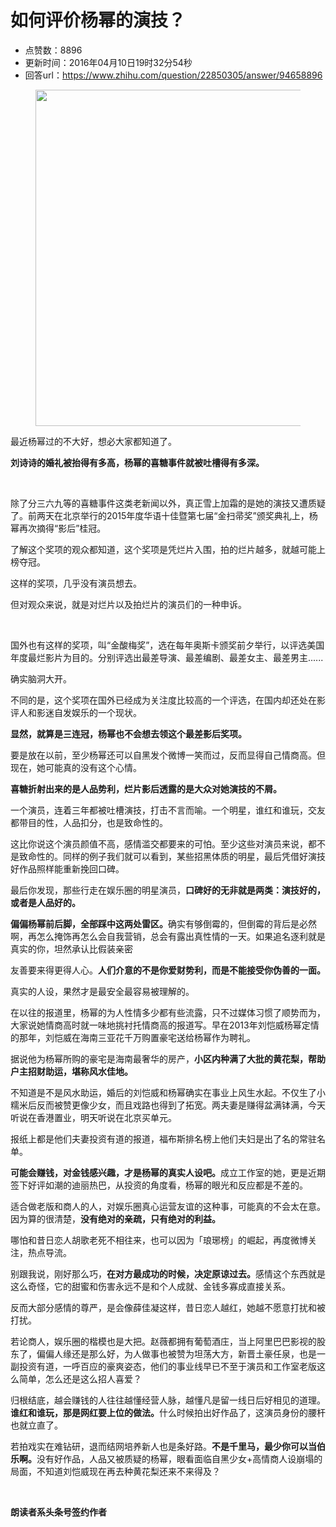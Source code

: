# 如何评价杨幂的演技？
- 点赞数：8896
- 更新时间：2016年04月10日19时32分54秒
- 回答url：https://www.zhihu.com/question/22850305/answer/94658896
<body>
 <figure>
  <img src="https://picx.zhimg.com/50/e5eaf7db2eba08f605ff84c7339f0cfd_720w.jpg?source=1940ef5c" data-rawwidth="538" data-rawheight="342" data-original-token="e5eaf7db2eba08f605ff84c7339f0cfd" class="origin_image zh-lightbox-thumb" width="538" data-original="https://picx.zhimg.com/e5eaf7db2eba08f605ff84c7339f0cfd_r.jpg?source=1940ef5c">
 </figure>
 <p data-pid="Qe1uWHth">最近杨幂过的不大好，想必大家都知道了。<br></p>
 <p data-pid="6CIu4PmO"><strong>刘诗诗的婚礼被抬得有多高，杨幂的喜糖事件就被吐槽得有多深。</strong></p>
 <br>
 <p data-pid="OhjFPk1d">除了分三六九等的喜糖事件这类老新闻以外，真正雪上加霜的是她的演技又遭质疑了。前两天在北京举行的2015年度华语十佳暨第七届“金扫帚奖”颁奖典礼上，杨幂再次摘得“影后”桂冠。<br></p>
 <p data-pid="jdQ3vnLs">了解这个奖项的观众都知道，这个奖项是凭烂片入围，拍的烂片越多，就越可能上榜夺冠。</p>
 <p data-pid="FzpHJTua">这样的奖项，几乎没有演员想去。<br></p>
 <p data-pid="IyYyDMDR">但对观众来说，就是对烂片以及拍烂片的演员们的一种申诉。</p>
 <br>
 <p data-pid="zfepQpjA">国外也有这样的奖项，叫“金酸梅奖”，选在每年奥斯卡颁奖前夕举行，以评选美国年度最烂影片为目的。分别评选出最差导演、最差编剧、最差女主、最差男主......<br></p>
 <p data-pid="dNnOKiAG">确实脑洞大开。</p>
 <p data-pid="5YX7T1Fo">不同的是，这个奖项在国外已经成为关注度比较高的一个评选，在国内却还处在影评人和影迷自发娱乐的一个现状。</p>
 <p data-pid="kER4jwCc"><strong>显然，就算是三连冠，杨幂也不会想去领这个最差影后奖项。</strong><br></p>
 <p data-pid="SrDbMXLe">要是放在以前，至少杨幂还可以自黑发个微博一笑而过，反而显得自己情商高。但现在，她可能真的没有这个心情。</p>
 <p data-pid="t_H9v4HD"><strong>喜糖折射出来的是人品势利，烂片影后透露的是大众对她演技的不屑。</strong></p>
 <p data-pid="PNuB4fSo">一个演员，连着三年都被吐槽演技，打击不言而喻。一个明星，谁红和谁玩，交友都带目的性，人品扣分，也是致命性的。</p>
 <p data-pid="d7PY7FQa">这比你说这个演员颜值不高，感情滥交都要来的可怕。至少这些对演员来说，都不是致命性的。同样的例子我们就可以看到，某些招黑体质的明星，最后凭借好演技好作品照样能重新挽回口碑。<br></p>
 <p data-pid="rSU65DYG">最后你发现，那些行走在娱乐圈的明星演员，<strong>口碑好的无非就是两类：演技好的，或者是人品好的。</strong></p>
 <p data-pid="Kt1q0Q1v"><strong>偏偏杨幂前后脚，全部踩中这两处雷区。</strong>确实有够倒霉的，但倒霉的背后是必然啊，再怎么掩饰再怎么会自我营销，总会有露出真性情的一天。如果追名逐利就是真实的你，坦然承认比假装亲密<br></p>
 <p data-pid="_GstbmCZ">友善要来得更得人心。<strong>人们介意的不是你爱财势利，而是不能接受你伪善的一面。</strong></p>
 <p data-pid="pV1KhsNk">真实的人设，果然才是最安全最容易被理解的。</p>
 <p data-pid="E4OPoR2r">在以往的报道里，杨幂的为人性情多少都有些流露，只不过媒体习惯了顺势而为，大家说她情商高时就一味地挑衬托情商高的报道写。早在2013年刘恺威杨幂定情的那年，刘恺威在海南三亚花千万购置豪宅送给杨幂作为聘礼。<br></p>
 <p data-pid="6K5GtFVS">据说他为杨幂所购的豪宅是海南最奢华的房产，<strong>小区内种满了大批的黄花梨，帮助户主招财助运，堪称风水佳地。</strong></p>
 <p data-pid="rdSRvEzD">不知道是不是风水助运，婚后的刘恺威和杨幂确实在事业上风生水起。不仅生了小糯米后反而被赞更像少女，而且戏路也得到了拓宽。两夫妻是赚得盆满钵满，今天听说在香港置业，明天听说在北京买单元。<br></p>
 <p data-pid="6Ac3AmsN">报纸上都是他们夫妻投资有道的报道，福布斯排名榜上他们夫妇是出了名的常驻名单。</p>
 <p data-pid="q133lnhG"><strong>可能会赚钱，对金钱感兴趣，才是杨幂的真实人设吧。</strong>成立工作室的她，更是近期签下好评如潮的迪丽热巴，从投资的角度看，杨幂的眼光和反应都是不差的。</p>
 <p data-pid="taX2K_vZ">适合做老版和商人的人，对娱乐圈真心运营友谊的这种事，可能真的不会太在意。因为算的很清楚，<strong>没有绝对的亲疏，只有绝对的利益。</strong><br></p>
 <p data-pid="DtF3Mp79">哪怕和昔日恋人胡歌老死不相往来，也可以因为「琅琊榜」的崛起，再度微博关注，热点导流。</p>
 <p data-pid="9WVZ2x-O">别跟我说，刚好那么巧，<strong>在对方最成功的时候，决定原谅过去。</strong>感情这个东西就是这么奇怪，它的甜蜜和伤害永远不是和个人成就、金钱多寡成直接关系。</p>
 <p data-pid="dq_TqzzN">反而大部分感情的尊严，是会像薛佳凝这样，昔日恋人越红，她越不愿意打扰和被打扰。</p>
 <p data-pid="0WQ684Zf">若论商人，娱乐圈的楷模也是大把。赵薇都拥有葡萄酒庄，当上阿里巴巴影视的股东了，偏偏人缘还是那么好，为人做事也被赞为坦荡大方，新晋土豪任泉，也是一副投资有道，一呼百应的豪爽姿态，他们的事业线早已不至于演员和工作室老版这么简单，怎么还是这么招人喜爱？<br></p>
 <p data-pid="Ap1D3_54">归根结底，越会赚钱的人往往越懂经营人脉，越懂凡是留一线日后好相见的道理。<strong>谁红和谁玩，那是网红要上位的做法。</strong>什么时候拍出好作品了，这演员身份的腰杆也就立直了。</p>
 <p data-pid="dt5NYe0C">若拍戏实在难钻研，退而结网培养新人也是条好路。<strong>不是千里马，最少你可以当伯乐啊。</strong>没有好作品，人品又被质疑的杨幂，眼看面临自黑少女+高情商人设崩塌的局面，不知道刘恺威现在再去种黄花梨还来不来得及？</p>
 <br>
 <p data-pid="VZMPP7io"><b>朗读者系头条号签约作者</b></p>
</body>